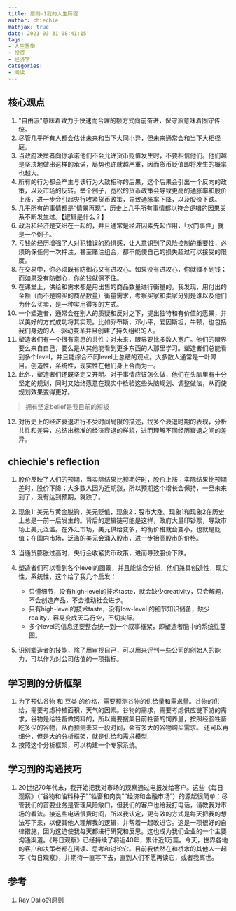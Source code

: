 ```yaml
---
title: 原则-1我的人生历程
author: chiechie
mathjax: true
date: 2021-03-31 08:41:15
tags: 
- 人生哲学
- 投资
- 经济学
categories: 
- 阅读
---
```



## 核心观点
1. "自由派"意味着致力于快速而合理的额方式向前奋进，保守派意味着固守传统。
2. 尽管几乎所有人都会估计未来和当下大同小异，但未来通常会和当下大相径庭。
3. 当政府决策者向你承诺他们不会允许货币贬值发生时，不要相信他们。他们越是坚决地做出这样的承诺，局势也许就越严重，因而货币贬值即将发生的概率也越大。
4. 所有的行为都会产生与该行为大致相称的后果，这个后果会引出一个反向的政策，以及市场的反转。举个例子，宽松的货币政策会导致更高的通胀率和股价上涨，进一步会引起央行收紧货币政策，导致通胀率下降，以及股价下跌。
5. 几乎所有的事情都是“情景再现”，历史上几乎所有事情都以符合逻辑的因果关系不断发生过。【逻辑是什么？】
6. 政治和经济是交织在一起的，并且通常是经济因素先起作用，「水门事件」就是一个例子。
7. 亏钱的经历增强了人对犯错误的恐惧感，让人意识到了风险控制的重要性，必须确保任何一次押注，甚至赌注组合，都不能使自己的损失超过可以接受的限度。
8. 在交易中，你必须既有防御心又有进攻心。如果没有进攻心，你就赚不到钱；而如果没有防御心，你的钱就保不住。
8. 在课堂上，供给和需求都是用出售的商品数量进行衡量的。我发现，用付出的金额（而不是购买的商品数量）衡量需求，考察买家和卖家分别是谁以及他们为什么买卖，是一种实用得多的方式。
9. 一个塑造者，通常会在别人的质疑和反对之下，提出独特和有价值的愿景，并以美好的方式成功将其实现。比如乔布斯，邓小平，爱因斯坦，牛顿，也包括我们身边的人--驱动变革并且创建了持久组织的人。
10. 塑造者们有一个很有意思的共性：对未来，眼界要比多数人宽广。他们的眼界要么来自自己，要么是从其他能看到更多东西的人那里学习。塑造者们总能看到多个level，并且能综合不同level上总结的观点。大多数人通常是一叶障目。创造性，系统性，现实性在他们身上合而为一。
11. 此外，塑造者们还既坚定又开明。对于事情应该怎么做，他们在头脑里有十分坚定的规划，同时又始终愿意在现实中检验这些头脑规划、调整做法，从而使规划效果变得更好。 
   > 拥有坚定belief是我目前的短板
12. 对历史上的经济衰退进行不受时间局限的描述，找多个衰退时期的表现，分析共性和差异，总结出标准的经济衰退的样貌，进而理解不同经历衰退之间的差异。



## chiechie's reflection

1. 股价反映了人们的预期，当实际结果比预期好时，股价上涨；实际结果比预期差时，股价下降；大多数人因为近期涨，所以预期这个增长会保持，一旦未来到了，没有达到预期，就跌了。 
2. 现象1:  美元与黄金脱钩，美元贬值，现象2：股市大涨。现象1和现象2在历史上总是一前一后发生的。背后的逻辑链可能是这样，政府大量印钞票，导致市场上美元泛滥。在外汇市场，美元供给变多，均衡价格就会变小，也就是贬值；在国内市场，泛滥的美元会涌入股市，进一步抬高股市的价格。
3. 当通货膨胀过高时，央行会收紧货币政策，进而导致股价下跌。
4. 塑造者们可以看到各个level的图景，并且能综合分析，他们兼具创造性，现实性，系统性，这个给了我几个启发：

    - 只懂细节，没有high-level的技术taste，就会缺少creativity，只会解题，不会创造产品，不会推动社会进步。
    - 只有high-level的技术taste，没有low-level 的细节知识储备，缺少reality，容易变成天马行空，不切实际。
    - 多个level的信息还要整合统一到一个叙事框架，即塑造者脑中的系统性蓝图。

5. 识别塑造者的技能，除了用审视自己，可以用来评判一些公司的创始人的能力，可以作为对公司估值的一项指标。

## 学习到的分析框架
1. 为了预估谷物 和 豆类 的价格，需要预测谷物的供给量和需求量。谷物的供给，需要考虑种植面积，天气的因素。谷物的需求，需要考虑供应链下游的需求，谷物是给牲畜做饲料的，所以需要搜集目前牲畜的饲养量，按照经验牲畜吃多少的谷物，从而预测未来一段时间，会有多大的谷物购买需求。
还可以再细分，但是大的分析框架，就是供给和需求模型.
2. 按照这个分析框架，可以构建一个专家系统。


## 学习到的沟通技巧

1. 20世纪70年代末，我开始把我对市场的观察通过电报发给客户。这些《每日观察》（“谷物和油料种子”“牲畜和肉类”“经济和金融市场”）的源起很简单：尽管我们的首要业务是管理风险敞口，但我们的客户也给我打电话，请教我对市场的看法。接这些电话很费时间，所以我认定，更有效的方式是每天把我的想法写下来，以便其他人理解我的逻辑，并帮着一起改进它。这是一项很好的自律措施，因为这迫使我每天都进行研究和反思。这也成为我们企业的一个主要沟通渠道。《每日观察》已经持续了将近40年，累计近1万篇。今天，世界各地的客户和决策者都在阅读、思考和讨论它。目前我依然在和桥水的其他人一起写《每日观察》，并期待一直写下去，直到人们不愿再读它，或者我离世。


## 参考
1. [Ray Dalio的原则](https://weread.qq.com/web/reader/848324405e0fe08483ab6a4kc7432af0210c74d97b01b1c)